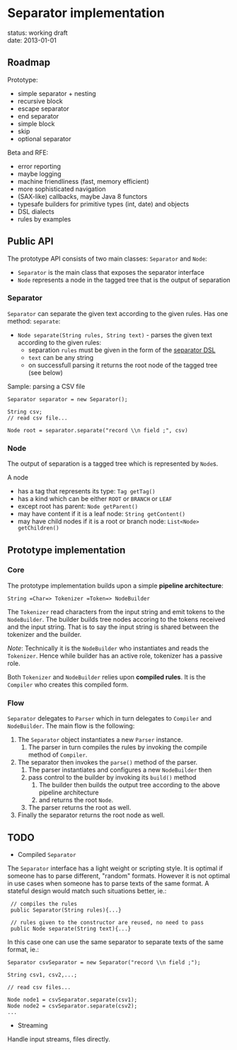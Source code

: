 Separator implementation
=========
status: working draft  
date: 2013-01-01


Roadmap
--

Prototype:

* simple separator + nesting
* recursive block
* escape separator
* end separator
* simple block
* skip
* optional separator 

Beta and RFE:

* error reporting
* maybe logging
* machine friendliness (fast, memory efficient)
* more sophisticated navigation
* (SAX-like) callbacks, maybe Java 8 functors
* typesafe builders for primitive types (int, date) and objects
* DSL dialects
* rules by examples

Public API
--

The prototype API consists of two main classes: `Separator` and `Node`:

* `Separator` is the main class that exposes the separator interface
* `Node` represents a node in the tagged tree that is the output of separation

### Separator ###

`Separator` can separate the given text according to the given rules. Has one method: `separate`:

 * `Node separate(String rules, String text)` - parses the given text according to the given rules:
    * separation `rules` must be given in the form of the [separator DSL](dsl.md)
    * `text` can be any string
    * on successfull parsing it returns the root node of the tagged tree (see below)

Sample: parsing a CSV file

    Separator separator = new Separator();
    
    String csv;
    // read csv file...

    Node root = separator.separate("record \\n field ;", csv)

    
### Node ###

The output of separation is a tagged tree which is represented by `Node`s. 

A node

* has a tag that represents its type: `Tag getTag()`
* has a kind which can be either `ROOT` or `BRANCH` or `LEAF`
* except root has parent: `Node getParent()`
* may have content if it is a leaf node: `String getContent()`
* may have child nodes if it is a root or branch node: `List<Node> getChildren()`

Prototype implementation
--

### Core ###

The prototype implementation builds upon a simple **pipeline architecture**:

    String =Char=> Tokenizer =Token=> NodeBuilder

The `Tokenizer` read characters from the input string and emit tokens to the `NodeBuilder`. The builder builds tree nodes accoring to the tokens received and the input string. That is to say the input string is shared between the tokenizer and the builder.

*Note*: Technically it is the `NodeBuilder` who instantiates and reads the `Tokenizer`. Hence while builder has an active role, tokenizer has a passive role.

Both `Tokenizer` and `NodeBuilder` relies upon **compiled rules**. It is the `Compiler` who creates this compiled form.

### Flow ###

`Separator` delegates to `Parser` which in turn delegates to `Compiler` and `NodeBuilder`. The main flow is the following:

1. The `Separator` object instantiates a new `Parser` instance. 
    1. The parser in turn compiles the rules by invoking the compile method of `Compiler`.
2. The separator then invokes the `parse()` method of the parser. 
    1. The parser instantiates and configures a new `NodeBuilder` then
    2. pass control to the builder by invoking its `build()` method
        1. The builder then builds the output tree according to the above pipeline architecture
        2. and returns the root `Node`.
    3. The parser returns the root as well.
3. Finally the separator returns the root node as well.


TODO
--

* Compiled `Separator`

The `Separator` interface has a light weight or scripting style. It is optimal if someone has to parse different, "random" formats. However it is not optimal in use cases when someone has to parse texts of the same format. A stateful design would match such situations better, ie.:

     // compiles the rules
     public Separator(String rules){...}

     // rules given to the constructor are reused, no need to pass
     public Node separate(String text){...}

In this case one can use the same separator to separate texts of the same format, ie.:
 
    Separator csvSeparator = new Separator("record \\n field ;");

    String csv1, csv2,...;

    // read csv files...

    Node node1 = csvSeparator.separate(csv1);
    Node node2 = csvSeparator.separate(csv2);
    ...

* Streaming

Handle input streams, files directly.